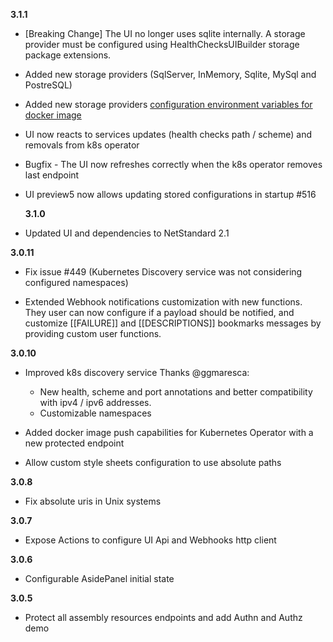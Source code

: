 **3.1.1**

- [Breaking Change] The UI no longer uses sqlite internally. A storage provider must be configured using HealthChecksUIBuilder storage package extensions.
- Added new storage providers (SqlServer, InMemory, Sqlite, MySql and PostreSQL)
- Added new storage providers [configuration environment variables for docker image](./ui-docker.md)
- UI now reacts to services updates (health checks path / scheme) and removals from k8s operator
- Bugfix - The UI now refreshes correctly when the k8s operator removes last endpoint
- UI preview5 now allows updating stored configurations in startup #516

  **3.1.0**

- Updated UI and dependencies to NetStandard 2.1

**3.0.11**

- Fix issue #449 (Kubernetes Discovery service was not considering configured namespaces)

- Extended Webhook notifications customization with new functions. They user can now configure if a payload should be notified, and customize [[FAILURE]] and [[DESCRIPTIONS]] bookmarks messages by providing custom user functions.

**3.0.10**

- Improved k8s discovery service Thanks @ggmaresca:

  - New health, scheme and port annotations and better compatibility with ipv4 / ipv6 addresses.
  - Customizable namespaces

- Added docker image push capabilities for Kubernetes Operator with a new protected endpoint

- Allow custom style sheets configuration to use absolute paths

**3.0.8**

- Fix absolute uris in Unix systems

**3.0.7**

- Expose Actions to configure UI Api and Webhooks http client

**3.0.6**

- Configurable AsidePanel initial state

**3.0.5**

- Protect all assembly resources endpoints and add Authn and Authz demo
